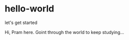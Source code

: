 hello-world
===========

let's get started

Hi, Pram here. Goint through the world to keep studying...
